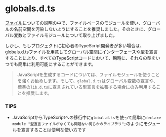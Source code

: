 # globals.d.ts

[ファイル](./)についての説明の中で、ファイルベースのモジュールを使い、グローバルの名前空間を汚染しないようにすることを推奨しました。そのときに、グローバル変数とファイルモジュールについて取り上げました。

しかし、もしプロジェクトに初心者のTypeScript開発者が多い場合は、globals.d.tsファイルを用意してグローバル空間にインターフェースや型を宣言することにより、すべてのTypeScriptコードにおいて、瞬時に、それらの型をいつでも簡単に利用可能にすることができます。

> JavaScriptを生成するコードについては、ファイルモジュールを使うことを強くお勧めします。そして、`global.d.ts`はグローバル変数の宣言や、標準の`lib.d.ts`に宣言されている型宣言を拡張する場合にのみ利用することを推奨します。

### **TIPS**

* JavaScriptからTypeScriptへの移行中に`global.d.ts`を使って簡単に`declare module "型宣言ファイルがなくても問題ない何らかのライブラリ";`のようにモジュールを宣言することは便利な使い方です



